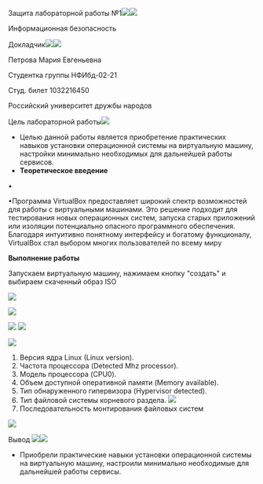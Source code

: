 ﻿Защита лабораторной работы №1![](Aspose.Words.721ef0a7-b0d6-492d-8ed4-22969c9259ca.001.png)![](Aspose.Words.721ef0a7-b0d6-492d-8ed4-22969c9259ca.002.png)

Информационная безопасность

Докладчик![](Aspose.Words.721ef0a7-b0d6-492d-8ed4-22969c9259ca.003.png)![](Aspose.Words.721ef0a7-b0d6-492d-8ed4-22969c9259ca.004.png)

Петрова Мария Евгеньевна

Студентка группы НФИбд-02-21

Студ. билет 1032216450

Российский университет дружбы народов

Цель лабораторной работы![](Aspose.Words.721ef0a7-b0d6-492d-8ed4-22969c9259ca.005.png)

- Целью данной работы является приобретение практических навыков установки операционной системы на виртуальную машину, настройки минимально необходимых для дальнейшей работы сервисов.
- **Теоретическое введение**

•

•Программа VirtualBox предоставляет широкий спектр возможностей для работы с виртуальными машинами. Это решение подходит для тестирования новых операционных систем, запуска старых приложений или изоляции потенциально опасного программного обеспечения. Благодаря интуитивно понятному интерфейсу и богатому функционалу, VirtualBox стал выбором многих пользователей по всему миру

**Выполнение работы**

Запускаем виртуальную машину, нажимаем кнопку "создать" и выбираем скаченный образ ISO

![](Aspose.Words.721ef0a7-b0d6-492d-8ed4-22969c9259ca.006.jpeg)

![](Aspose.Words.721ef0a7-b0d6-492d-8ed4-22969c9259ca.007.png)

![](Aspose.Words.721ef0a7-b0d6-492d-8ed4-22969c9259ca.008.png) ![](Aspose.Words.721ef0a7-b0d6-492d-8ed4-22969c9259ca.009.jpeg)

![](Aspose.Words.721ef0a7-b0d6-492d-8ed4-22969c9259ca.010.png)

1. Версия ядра Linux (Linux version).
2. Частота процессора (Detected Mhz processor).
2. Модель процессора (CPU0).
2. Объем доступной оперативной памяти (Memory available).
2. Тип обнаруженного гипервизора (Hypervisor detected).
2. Тип файловой системы корневого раздела. ![](Aspose.Words.721ef0a7-b0d6-492d-8ed4-22969c9259ca.011.jpeg)
2. Последовательность монтирования файловых систем

![](Aspose.Words.721ef0a7-b0d6-492d-8ed4-22969c9259ca.012.png)

Вывод ![](Aspose.Words.721ef0a7-b0d6-492d-8ed4-22969c9259ca.013.png)![](Aspose.Words.721ef0a7-b0d6-492d-8ed4-22969c9259ca.014.png)

- Приобрели практические навыки  установки операционной системы на  виртуальную машину, настроили минимально  необходимые для дальнейшей работы сервисы. 

